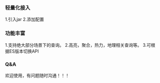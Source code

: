 ### 轻量化接入
 1.引入jar 
 2.添加配置

### 功能丰富
  1.支持绝大部分场景下的查询。
  2.高亮，聚合，热力，地理相关查询等。 3.可根据ES版本切换API

### Q&A
   欢迎使用，有问题随时沟通！！！